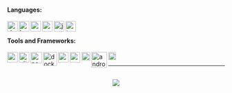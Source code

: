 #### Languages:
<img align="left" alt="dart" width="24px" src="https://api.iconify.design/logos:dart.svg?height=24" />
<img align="left" alt="kotlin" width="24px" src="https://api.iconify.design/logos:kotlin-icon.svg?height=24" />
<img align="left" alt="swift" width="24px" src="https://api.iconify.design/logos:swift.svg?height=24" />
<img align="left" alt="python" width="24px" src="https://api.iconify.design/logos:python.svg?height=24" />
<img align="left" alt="javascript" width="24px" src="https://api.iconify.design/logos:javascript.svg?height=24" />
<img align="left" alt="typescript" width="24px" src="https://api.iconify.design/logos:typescript-icon.svg?height=24" />

<br />

#### Tools and Frameworks:
<img align="left" alt="vscode" width="24px" src="https://api.iconify.design/logos:visual-studio-code.svg?height=24" />
<img align="left" alt="git" width="24px" src="https://api.iconify.design/logos:git-icon.svg?height=24" />
<img align="left" alt="postman" width="26px" src="https://api.iconify.design/logos:postman-icon.svg?height=26" />
<img align="left" alt="docker" width="32px" src="https://api.iconify.design/logos:docker-icon.svg?height=32" />
<img align="left" alt="nodejs" width="24px" src="https://api.iconify.design/logos:nodejs-icon.svg?height=24" />
<img align="left" alt="nestjs" width="24px" src="https://api.iconify.design/logos:nestjs.svg?height=24" />
<img align="left" alt="flutter" width="20px" src="https://api.iconify.design/logos:flutter.svg?height=20" />
<img align="left" alt="android" width="36px" src="https://api.iconify.design/logos:android-icon.svg?height=24" />
<img align="left" alt="firebase" width="18px" src="https://api.iconify.design/logos:firebase.svg?height=18" />

<br />

---

<br/>
<div align="center">
  <img align="center" src="https://github-readme-stats.vercel.app/api/wakatime?username=Jaespr&layout=compact&hide_border=false&bg_color=FFF381&title_color=383838&text_color=383838&custom_title=Coding%20Activity%20Breakdown%20(Last%207%20Days)"/>
 </div>
